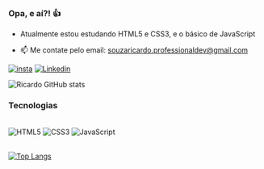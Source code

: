 ### Opa, e aí?! 👍 

- Atualmente estou estudando HTML5 e CSS3, e o básico de JavaScript
  
- 📫 Me contate pelo email: souzaricardo.professionaldev@gmail.com


[![insta](https://img.shields.io/badge/Instagram-E4405F?style=for-the-badge&logo=instagram&logoColor=white)](https://www.instagram.com/ze_ricardo_dev58?igsh=M3A5aTVsZjFjOGF1)
[![Linkedin](https://img.shields.io/badge/LinkedIn-0077B5?style=for-the-badge&logo=linkedin&logoColor=white)](https://www.linkedin.com/in/jose-ricardo-de-souza-professionaldev)



![Ricardo GitHub stats](https://github-readme-stats.vercel.app/api?username=josericardodesouza&show_icons=true&theme=cobalt)

### Tecnologias
<div style="display: inline_block"><br/>
  <img alligne="center" alt="HTML5" src="https://img.shields.io/badge/HTML5-E34F26?style=for-the-badge&logo=html5&logoColor=white" />
  <img alligne="center" alt="CSS3" src="https://img.shields.io/badge/CSS3-1572B6?style=for-the-badge&logo=css3&logoColor=white" />
   <img alligne="center" alt="JavaScript" src="https://img.shields.io/badge/JavaScript-F7DF1E?style=for-the-badge&logo=javascript&logoColor=black" />
  
  
</div>

<br>

[![Top Langs](https://github-readme-stats.vercel.app/api/top-langs/?username=josericardodesouza)](https://github.com/anuraghazra/github-readme-stats)





